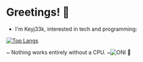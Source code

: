 # Greetings! 👋

- I'm Keyj33k, interested in tech and programming:

[![Top Langs](https://github-readme-stats.vercel.app/api/top-langs/?username=Keyj33k&layout=compact&theme=vision-friendly-dark)](https://github.com/anuraghazra/github-readme-stats)

 ~ Nothing works entirely without a CPU. ~![ONI](https://github.githubassets.com/images/icons/emoji/unicode/1f479.png) :snake:


